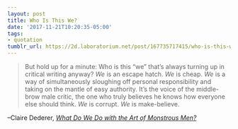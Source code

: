 ```yaml
---
layout: post
title: Who Is This We?
date: '2017-11-21T10:20:35-05:00'
tags:
- quotation
tumblr_url: https://2d.laboratorium.net/post/167735717415/who-is-this-we
---
```

> But hold up for a minute: Who is this “we” that’s always turning up in critical writing anyway? _We_ is an escape hatch. _We_ is cheap. _We_ is a way of simultaneously sloughing off personal responsibility and taking on the mantle of easy authority. It’s the voice of the middle-brow male critic, the one who truly believes he knows how everyone else should think. _We_ is corrupt. _We_ is make-believe.

–Claire Dederer, [_What Do We Do with the Art of Monstrous Men?_](https://www.theparisreview.org/blog/2017/11/20/art-monstrous-men/)

